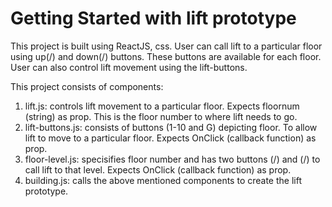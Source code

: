 # Getting Started with lift prototype 

This project is built using ReactJS, css. User  can call lift to a particular floor using up(/\) and down(\/) buttons. These buttons are available for each floor.
User can also control lift movement using the lift-buttons.

This project consists of components:
1. lift.js: controls lift movement to a particular floor. Expects floornum (string) as prop. This is the floor  number to where lift needs to go.
2. lift-buttons.js: consists of buttons (1-10 and G) depicting floor. To allow lift to move to a particular floor. Expects OnClick (callback function) as prop.
3. floor-level.js: specisifies floor number and has two buttons (/\) and (\/) to call lift to that level. Expects OnClick (callback function) as prop.
4. building.js: calls the above mentioned components to  create the lift prototype. 
  
